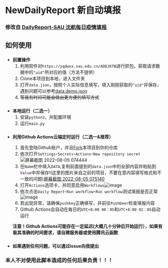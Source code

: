 # NewDailyReport 新自动填报

### 修改自 [DailyReport-SAU 沈航每日疫情填报](https://github.com/ShanshanHY/DailyReport-SAU)

## 如何使用
### 
- **前置操作**
   1. 利用软件对`https://yqdwxx.sau.edu.cn/ADDJKTB`进行抓包，获取请求数据中的`"uid"`所对应的值（方法不提供）
   2. Clone本项目到本地，进入文件夹
   3. 打开`data.json`，按照个人实际信息填写，填入刚刚获取的`"uid"`并保存，遇到问题可以参考[data.demo.json](https://github.com/Bai-Zhi-shen/NewDailyReport/blob/main/data.demo.json)
   4. ~~等我有时间可能会做出更方便的填写方式~~
### 
- **本地运行（二选一）**
   1. 安装`python3`，并配置环境
   2. 运行`main.py`
###  
- **利用Github Actions云端定时运行（二选一&推荐）**
   1. 首先登陆Github账户，并且[Fork](https://github.com/Bai-Zhi-shen/NewDailyReport/fork)本项目到你的仓库
   2. 依次打开`Settings`-`Secrets`-`Actions`-`New repository secret`![屏幕截图 2022-08-05 074444](https://user-images.githubusercontent.com/29966961/182973743-8ad295bb-a220-4487-b0fc-8b5a9873e097.png)
   3. 在`Name`栏中填入`DATA`,复制前面提到的`data.json`中的全部内容并粘贴到`Value`中并保存!(这里的图片来自之前的项目，不要在意内容填写格式和不一致的问题)[屏幕截图 2022-08-05 075140](https://user-images.githubusercontent.com/29966961/182974144-eb353697-df5b-4d3e-9b99-304a8d1cc9c0.png)
   4. 打开`Actions`选项卡，并同意启用`Workflows`![image](https://user-images.githubusercontent.com/29966961/182974440-b6c46243-8214-4b66-9893-80b7f3b7a8b3.png)
   5. 依次点击`Daily Report`-`Run workflow`-`Run workflow`测试填报是否正常![image](https://user-images.githubusercontent.com/29966961/182975156-50c6d79d-fb72-4c8f-bcd7-ed3a1f426b65.png)
   6. 若出现异常，请确保`pushkey`正确填写，并前往`PushDeer`检查填报内容
   7. Github Actions会自动在每日的`UTC+8:00 00：05`和`UTC+8:00 01：05`自动运行

   **注意！Github Actions可能存在一定延迟(大概几十分钟后开始运行），如果有极其准确的时间要求，请自建服务器或使用腾讯云函数**
###  
- **如果遇到任何问题，可以通过issue向我提出**

### 本人不对使用此脚本造成的任何后果负责！！！